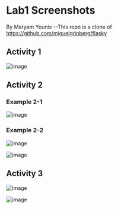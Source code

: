 # Lab1 Screenshots
By Maryam Younis
--This repo is a clone of https://github.com/miguelgrinberg/flasky

## Activity 1

![image](https://github.com/maryamyounis/ECE444-F2023-LAB1/assets/102765727/1bc9d335-d996-4882-ac05-46f6aad794bc)

## Activity 2

### Example 2-1

![image](https://github.com/maryamyounis/ECE444-F2023-LAB1/assets/102765727/6a2fb1d6-02c7-475b-a5d2-c7ca1c761775)


### Example 2-2

![image](https://github.com/maryamyounis/ECE444-F2023-LAB1/assets/102765727/d2229244-caf8-4648-9fba-d6632d145b9c)

![image](https://github.com/maryamyounis/ECE444-F2023-LAB1/assets/102765727/39da7354-5080-4ca1-aa46-15b04c39bb88)

## Activity 3

![image](https://github.com/maryamyounis/ECE444-F2023-LAB1/assets/102765727/b4b5d2f8-9eb1-464c-a23f-dc98120fe9c7)

![image](https://github.com/maryamyounis/ECE444-F2023-LAB1/assets/102765727/520a954c-7b54-4f1a-9f0d-18e0faf9067e)
